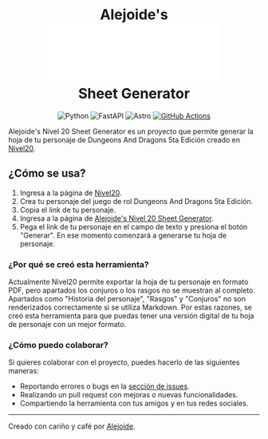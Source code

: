 
<div align="center">

<h1>
Alejoide's<br>
<img src="./frontend/src/assets/logo-nivel20.svg" width="350"><br>
Sheet Generator
</h1>

![Python](https://img.shields.io/badge/3.12-3670A0?style=for-the-badge&logo=python&logoColor=ffd343&label=Python&labelColor=3670A0&color=ffd343)
![FastAPI](https://img.shields.io/badge/0.115-3670A0?style=for-the-badge&logo=fastapi&logoColor=white&label=FastAPI&labelColor=009390&color=eee)
![Astro](https://img.shields.io/badge/5.2-3670A0?style=for-the-badge&logo=astro&logoColor=white&label=Astro&labelColor=purple&color=eee)
[![GitHub Actions](https://img.shields.io/badge/Actions-white?style=for-the-badge&logo=github&logoColor=black)](https://github.com/features/actions)

</div>

Alejoide's Nivel 20 Sheet Generator es un proyecto que permite generar la hoja de tu personaje de  Dungeons And Dragons 5ta Edición creado en [Nivel20](https://nivel20.com).

## ¿Cómo se usa?

1. Ingresa a la página de [Nivel20](https://nivel20.com).
2. Crea tu personaje del juego de rol Dungeons And Dragons 5ta Edición.
3. Copia el link de tu personaje.
4. Ingresa a la página de [Alejoide's Nivel 20 Sheet Generator](https://sheet-generator.alejoide.com/).
5. Pega el link de tu personaje en el campo de texto y presiona el botón "Generar". En ese momento comenzará a generarse tu hoja de personaje.

### ¿Por qué se creó esta herramienta?

Actualmente Nivel20 permite exportar la hoja de tu personaje en formato PDF, pero apartados los conjuros o los rasgos no se muestran al completo. Apartados como "Historia del personaje", "Rasgos" y "Conjuros" no son renderizados correctamente si se utiliza Markdown.
Por estas razones, se creó esta herramienta para que puedas tener una versión digital de tu hoja de personaje con un mejor formato.

### ¿Cómo puedo colaborar?

Si quieres colaborar con el proyecto, puedes hacerlo de las siguientes maneras:
- Reportando errores o bugs en la [sección de issues](https://github.com/4l3j0Ok/nivel-20-sheet-generator/issues).
- Realizando un pull request con mejoras o nuevas funcionalidades.
- Compartiendo la herramienta con tus amigos y en tus redes sociales.

---

Creado con cariño y café por [Alejoide](https://alejoide.com).